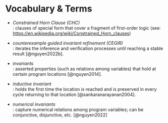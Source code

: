# Vocabulary & Terms

* _Constrained Horn Clause (CHC)_    
  : clauses of special form that cover a fragment of first-order logic (see: https://en.wikipedia.org/wiki/Constrained_Horn_clauses)

* _counterexample guided invariant refinement (CEGIR)_       
  : iterates the inference and verification processes until reaching a stable result [@nguyen2022b].

* _invariants_        
  : asserted properties (such as relations among variables) that hold at certain program locations [@nguyen2014].

* _inductive invariant_       
  : holds the first time the location is reached and is preserved in every cycle returning to that location [@sankaranarayanan2004].

* _numerical invariants_        
  : capture numerical relations among program variables; can be conjunctive, disjunctive, etc. [@nguyen2022]

